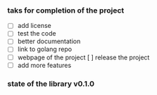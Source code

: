 ### taks for completion of the project

- [ ] add license
- [ ] test the code
- [ ] better documentation
- [ ] link to golang repo
- [ ] webpage of the project
  [ ] release the project
- [ ] add more features

### state of the library v0.1.0
